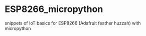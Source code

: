 # ESP8266_micropython
snippets of IoT basics for ESP8266 (Adafruit feather huzzah) with micropython
